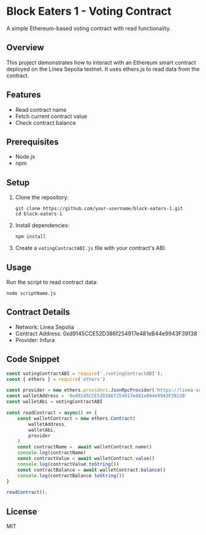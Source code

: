 ﻿# Block Eaters 1 - Voting Contract

A simple Ethereum-based voting contract with read functionality.

## Overview

This project demonstrates how to interact with an Ethereum smart contract deployed on the Linea Sepolia testnet. It uses ethers.js to read data from the contract.

## Features

- Read contract name
- Fetch current contract value
- Check contract balance

## Prerequisites

- Node.js
- npm

## Setup

1. Clone the repository:
   ```
   git clone https://github.com/your-username/block-eaters-1.git
   cd block-eaters-1
   ```

2. Install dependencies:
   ```
   npm install
   ```

3. Create a `votingContractABI.js` file with your contract's ABI.

## Usage

Run the script to read contract data:

```
node scriptName.js
```

## Contract Details

- Network: Linea Sepolia
- Contract Address: 0xd9145CCE52D386f254917e481eB44e9943F39138
- Provider: Infura

## Code Snippet

```javascript
const votingContractABI = require('./votingContractABI');
const { ethers } = require('ethers')

const provider = new ethers.providers.JsonRpcProvider('https://linea-sepolia.infura.io/v3/2a253b904fcc44d980240bf856b40043')
const walletAddress = '0xd9145CCE52D386f254917e481eB44e9943F39138'
const walletAbi = votingContractABI

const readContract = async() => {
    const walletContract = new ethers.Contract(
        walletAddress,
        walletAbi,
        provider
    )
    const contractName =  await walletContract.name()
    console.log(contractName)
    const contractValue = await walletContract.value()
    console.log(contractValue.toString())
    const contractBalance = await walletContract.balance()
    console.log(contractBalance.toString())
}

readContract();
```

## License

MIT
